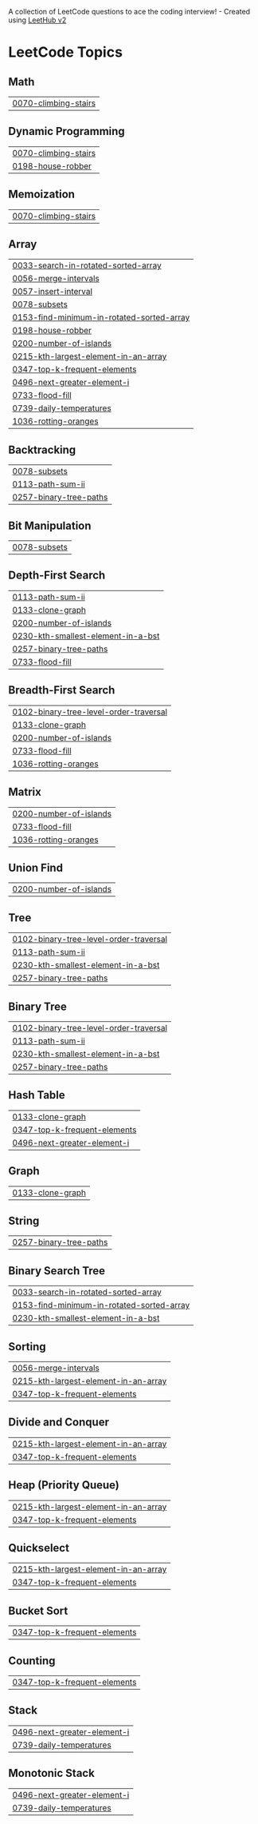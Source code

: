 A collection of LeetCode questions to ace the coding interview! - Created using [LeetHub v2](https://github.com/arunbhardwaj/LeetHub-2.0)
<!---LeetCode Topics Start-->
# LeetCode Topics
## Math
|  |
| ------- |
| [0070-climbing-stairs](https://github.com/Gobi-Chai/leetcode-solution/tree/master/0070-climbing-stairs) |
## Dynamic Programming
|  |
| ------- |
| [0070-climbing-stairs](https://github.com/Gobi-Chai/leetcode-solution/tree/master/0070-climbing-stairs) |
| [0198-house-robber](https://github.com/Gobi-Chai/leetcode-solution/tree/master/0198-house-robber) |
## Memoization
|  |
| ------- |
| [0070-climbing-stairs](https://github.com/Gobi-Chai/leetcode-solution/tree/master/0070-climbing-stairs) |
## Array
|  |
| ------- |
| [0033-search-in-rotated-sorted-array](https://github.com/Gobi-Chai/leetcode-solution/tree/master/0033-search-in-rotated-sorted-array) |
| [0056-merge-intervals](https://github.com/Gobi-Chai/leetcode-solution/tree/master/0056-merge-intervals) |
| [0057-insert-interval](https://github.com/Gobi-Chai/leetcode-solution/tree/master/0057-insert-interval) |
| [0078-subsets](https://github.com/Gobi-Chai/leetcode-solution/tree/master/0078-subsets) |
| [0153-find-minimum-in-rotated-sorted-array](https://github.com/Gobi-Chai/leetcode-solution/tree/master/0153-find-minimum-in-rotated-sorted-array) |
| [0198-house-robber](https://github.com/Gobi-Chai/leetcode-solution/tree/master/0198-house-robber) |
| [0200-number-of-islands](https://github.com/Gobi-Chai/leetcode-solution/tree/master/0200-number-of-islands) |
| [0215-kth-largest-element-in-an-array](https://github.com/Gobi-Chai/leetcode-solution/tree/master/0215-kth-largest-element-in-an-array) |
| [0347-top-k-frequent-elements](https://github.com/Gobi-Chai/leetcode-solution/tree/master/0347-top-k-frequent-elements) |
| [0496-next-greater-element-i](https://github.com/Gobi-Chai/leetcode-solution/tree/master/0496-next-greater-element-i) |
| [0733-flood-fill](https://github.com/Gobi-Chai/leetcode-solution/tree/master/0733-flood-fill) |
| [0739-daily-temperatures](https://github.com/Gobi-Chai/leetcode-solution/tree/master/0739-daily-temperatures) |
| [1036-rotting-oranges](https://github.com/Gobi-Chai/leetcode-solution/tree/master/1036-rotting-oranges) |
## Backtracking
|  |
| ------- |
| [0078-subsets](https://github.com/Gobi-Chai/leetcode-solution/tree/master/0078-subsets) |
| [0113-path-sum-ii](https://github.com/Gobi-Chai/leetcode-solution/tree/master/0113-path-sum-ii) |
| [0257-binary-tree-paths](https://github.com/Gobi-Chai/leetcode-solution/tree/master/0257-binary-tree-paths) |
## Bit Manipulation
|  |
| ------- |
| [0078-subsets](https://github.com/Gobi-Chai/leetcode-solution/tree/master/0078-subsets) |
## Depth-First Search
|  |
| ------- |
| [0113-path-sum-ii](https://github.com/Gobi-Chai/leetcode-solution/tree/master/0113-path-sum-ii) |
| [0133-clone-graph](https://github.com/Gobi-Chai/leetcode-solution/tree/master/0133-clone-graph) |
| [0200-number-of-islands](https://github.com/Gobi-Chai/leetcode-solution/tree/master/0200-number-of-islands) |
| [0230-kth-smallest-element-in-a-bst](https://github.com/Gobi-Chai/leetcode-solution/tree/master/0230-kth-smallest-element-in-a-bst) |
| [0257-binary-tree-paths](https://github.com/Gobi-Chai/leetcode-solution/tree/master/0257-binary-tree-paths) |
| [0733-flood-fill](https://github.com/Gobi-Chai/leetcode-solution/tree/master/0733-flood-fill) |
## Breadth-First Search
|  |
| ------- |
| [0102-binary-tree-level-order-traversal](https://github.com/Gobi-Chai/leetcode-solution/tree/master/0102-binary-tree-level-order-traversal) |
| [0133-clone-graph](https://github.com/Gobi-Chai/leetcode-solution/tree/master/0133-clone-graph) |
| [0200-number-of-islands](https://github.com/Gobi-Chai/leetcode-solution/tree/master/0200-number-of-islands) |
| [0733-flood-fill](https://github.com/Gobi-Chai/leetcode-solution/tree/master/0733-flood-fill) |
| [1036-rotting-oranges](https://github.com/Gobi-Chai/leetcode-solution/tree/master/1036-rotting-oranges) |
## Matrix
|  |
| ------- |
| [0200-number-of-islands](https://github.com/Gobi-Chai/leetcode-solution/tree/master/0200-number-of-islands) |
| [0733-flood-fill](https://github.com/Gobi-Chai/leetcode-solution/tree/master/0733-flood-fill) |
| [1036-rotting-oranges](https://github.com/Gobi-Chai/leetcode-solution/tree/master/1036-rotting-oranges) |
## Union Find
|  |
| ------- |
| [0200-number-of-islands](https://github.com/Gobi-Chai/leetcode-solution/tree/master/0200-number-of-islands) |
## Tree
|  |
| ------- |
| [0102-binary-tree-level-order-traversal](https://github.com/Gobi-Chai/leetcode-solution/tree/master/0102-binary-tree-level-order-traversal) |
| [0113-path-sum-ii](https://github.com/Gobi-Chai/leetcode-solution/tree/master/0113-path-sum-ii) |
| [0230-kth-smallest-element-in-a-bst](https://github.com/Gobi-Chai/leetcode-solution/tree/master/0230-kth-smallest-element-in-a-bst) |
| [0257-binary-tree-paths](https://github.com/Gobi-Chai/leetcode-solution/tree/master/0257-binary-tree-paths) |
## Binary Tree
|  |
| ------- |
| [0102-binary-tree-level-order-traversal](https://github.com/Gobi-Chai/leetcode-solution/tree/master/0102-binary-tree-level-order-traversal) |
| [0113-path-sum-ii](https://github.com/Gobi-Chai/leetcode-solution/tree/master/0113-path-sum-ii) |
| [0230-kth-smallest-element-in-a-bst](https://github.com/Gobi-Chai/leetcode-solution/tree/master/0230-kth-smallest-element-in-a-bst) |
| [0257-binary-tree-paths](https://github.com/Gobi-Chai/leetcode-solution/tree/master/0257-binary-tree-paths) |
## Hash Table
|  |
| ------- |
| [0133-clone-graph](https://github.com/Gobi-Chai/leetcode-solution/tree/master/0133-clone-graph) |
| [0347-top-k-frequent-elements](https://github.com/Gobi-Chai/leetcode-solution/tree/master/0347-top-k-frequent-elements) |
| [0496-next-greater-element-i](https://github.com/Gobi-Chai/leetcode-solution/tree/master/0496-next-greater-element-i) |
## Graph
|  |
| ------- |
| [0133-clone-graph](https://github.com/Gobi-Chai/leetcode-solution/tree/master/0133-clone-graph) |
## String
|  |
| ------- |
| [0257-binary-tree-paths](https://github.com/Gobi-Chai/leetcode-solution/tree/master/0257-binary-tree-paths) |
## Binary Search Tree
|  |
| ------- |
| [0033-search-in-rotated-sorted-array](https://github.com/Gobi-Chai/leetcode-solution/tree/master/0033-search-in-rotated-sorted-array) |
| [0153-find-minimum-in-rotated-sorted-array](https://github.com/Gobi-Chai/leetcode-solution/tree/master/0153-find-minimum-in-rotated-sorted-array) |
| [0230-kth-smallest-element-in-a-bst](https://github.com/Gobi-Chai/leetcode-solution/tree/master/0230-kth-smallest-element-in-a-bst) |
## Sorting
|  |
| ------- |
| [0056-merge-intervals](https://github.com/Gobi-Chai/leetcode-solution/tree/master/0056-merge-intervals) |
| [0215-kth-largest-element-in-an-array](https://github.com/Gobi-Chai/leetcode-solution/tree/master/0215-kth-largest-element-in-an-array) |
| [0347-top-k-frequent-elements](https://github.com/Gobi-Chai/leetcode-solution/tree/master/0347-top-k-frequent-elements) |
## Divide and Conquer
|  |
| ------- |
| [0215-kth-largest-element-in-an-array](https://github.com/Gobi-Chai/leetcode-solution/tree/master/0215-kth-largest-element-in-an-array) |
| [0347-top-k-frequent-elements](https://github.com/Gobi-Chai/leetcode-solution/tree/master/0347-top-k-frequent-elements) |
## Heap (Priority Queue)
|  |
| ------- |
| [0215-kth-largest-element-in-an-array](https://github.com/Gobi-Chai/leetcode-solution/tree/master/0215-kth-largest-element-in-an-array) |
| [0347-top-k-frequent-elements](https://github.com/Gobi-Chai/leetcode-solution/tree/master/0347-top-k-frequent-elements) |
## Quickselect
|  |
| ------- |
| [0215-kth-largest-element-in-an-array](https://github.com/Gobi-Chai/leetcode-solution/tree/master/0215-kth-largest-element-in-an-array) |
| [0347-top-k-frequent-elements](https://github.com/Gobi-Chai/leetcode-solution/tree/master/0347-top-k-frequent-elements) |
## Bucket Sort
|  |
| ------- |
| [0347-top-k-frequent-elements](https://github.com/Gobi-Chai/leetcode-solution/tree/master/0347-top-k-frequent-elements) |
## Counting
|  |
| ------- |
| [0347-top-k-frequent-elements](https://github.com/Gobi-Chai/leetcode-solution/tree/master/0347-top-k-frequent-elements) |
## Stack
|  |
| ------- |
| [0496-next-greater-element-i](https://github.com/Gobi-Chai/leetcode-solution/tree/master/0496-next-greater-element-i) |
| [0739-daily-temperatures](https://github.com/Gobi-Chai/leetcode-solution/tree/master/0739-daily-temperatures) |
## Monotonic Stack
|  |
| ------- |
| [0496-next-greater-element-i](https://github.com/Gobi-Chai/leetcode-solution/tree/master/0496-next-greater-element-i) |
| [0739-daily-temperatures](https://github.com/Gobi-Chai/leetcode-solution/tree/master/0739-daily-temperatures) |
<!---LeetCode Topics End-->